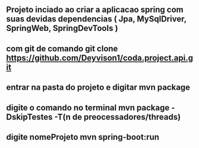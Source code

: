 

## Projeto inciado ao criar a aplicacao spring com suas devidas dependencias ( Jpa, MySqlDriver, SpringWeb, SpringDevTools )

## com git de comando git clone https://github.com/Deyvison1/coda.project.api.git

## entrar na pasta do projeto e digitar mvn package

## digite o comando no terminal mvn package -DskipTestes -T(n de preocessadores/threads)

## digite nomeProjeto mvn spring-boot:run



 